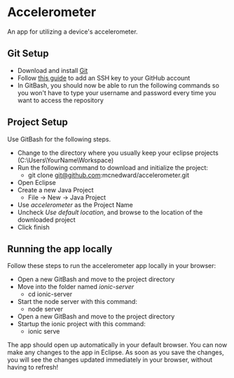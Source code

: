 # Accelerometer

An app for utilizing a device's accelerometer.

## Git Setup

* Download and install [Git](https://git-scm.com/downloads)
* Follow [this guide](https://help.github.com/articles/generating-an-ssh-key/) to add an SSH key to your GitHub account
* In GitBash, you should now be able to run the following commands so you won't have to type your username and password every time you want to access the repository

## Project Setup

Use GitBash for the following steps.

* Change to the directory where you usually keep your eclipse projects (C:\Users\YourName\Workspace)
* Run the following command to download and initialize the project:
	- git clone git@github.com:mcnedward/accelerometer.git
* Open Eclipse
* Create a new Java Project
	- File -> New -> Java Project
* Use *accelerometer* as the Project Name
* Uncheck *Use default location*, and browse to the location of the downloaded project
* Click finish

## Running the app locally

Follow these steps to run the accelerometer app locally in your browser:

* Open a new GitBash and move to the project directory
* Move into the folder named *ionic-server*
	- cd ionic-server
* Start the node server with this command:
	- node server
* Open a new GitBash and move to the project directory
* Startup the ionic project with this command:
	- ionic serve

The app should open up automatically in your default browser. You can now make any changes to the app in Eclipse. As soon as you save the changes, you will see the changes updated immediately in your browser, without having to refresh!
